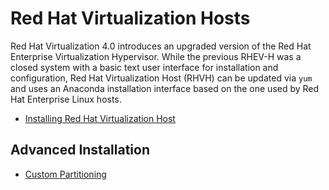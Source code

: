 # Red Hat Virtualization Hosts

Red Hat Virtualization 4.0 introduces an upgraded version of the Red Hat Enterprise Virtualization Hypervisor. While the previous RHEV-H was a closed system with a basic text user interface for installation and configuration, Red Hat Virtualization Host (RHVH) can be updated via `yum` and uses an Anaconda installation interface based on the one used by Red Hat Enterprise Linux hosts.

* [Installing Red Hat Virtualization Host](Installing_Red_Hat_Virtualization_Host)

## Advanced Installation

* [Custom Partitioning](Custom_Partitioning)
